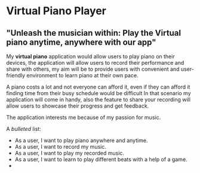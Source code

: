 # Virtual Piano Player

## "Unleash the musician within: Play the Virtual piano anytime, anywhere with our app"

My **virtual piano** application would allow users to play piano 
on their devices, the application will allow users to record their performance and
share with others, my aim will be to provide users with convenient and
user-friendly environment to learn piano at their own pace.

A piano costs a lot and not everyone can afford it, even if they can afford it finding time from their busy schedule would be difficult 
In that scenario my application will come in handy, also the feature to share your recording will allow users to showcase their progress and get feedback.

The application interests me because of my passion for music.

A *bulleted* list:
- As a user, I want to play piano anywhere and anytime.
- As a user, I want to record my music.
- As a user, I want to play my recorded music.
- As a user, I want to learn to play different beats with a help of a game.
- 

  